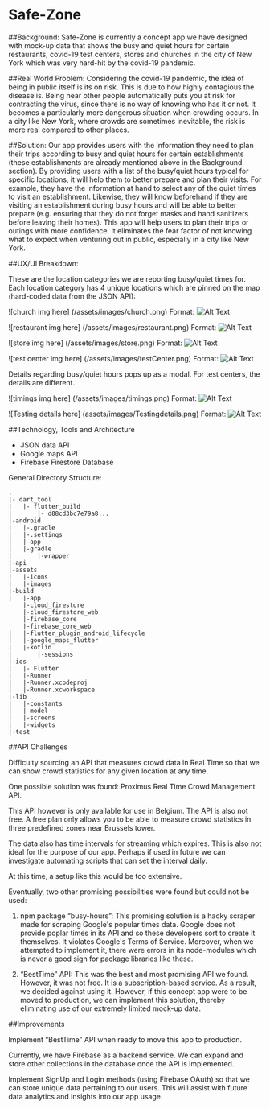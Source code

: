 # Safe-Zone

##Background:
Safe-Zone is currently a concept app we have designed with mock-up data that shows the busy and quiet hours for certain restaurants, covid-19 test centers, stores and churches in the city of New York which was very hard-hit by the covid-19 pandemic. 

##Real World Problem:
Considering the covid-19 pandemic, the idea of being in public itself is its on risk. This is due to how highly contagious the disease is. Being near other people automatically puts you at risk for contracting the virus, since there is no way of knowing who has it or not. It becomes a particularly more dangerous situation when crowding occurs. In a city like New York, where crowds are sometimes inevitable, the risk is more real compared to other places.

##Solution:
Our app provides users with the information they need to plan their trips according to busy and quiet hours for certain establishments (these establishments are already mentioned above in the Background section). By providing users with a list of the busy/quiet hours typical for specific locations, it will help them to better prepare and plan their visits. For example, they have the information at hand to select any of the quiet times to visit an establishment. Likewise, they will know beforehand if they are visiting an establishment during busy hours and will be able to better prepare (e.g. ensuring that they do not forget masks and hand sanitizers before leaving their homes). This app will help users to plan their trips or outings with more confidence. It eliminates the fear factor of not knowing what to expect when venturing out in public, especially in a city like New York.

##UX/UI Breakdown:

These are the location categories we are reporting busy/quiet times for. Each location category has 4 unique locations which are pinned on the map (hard-coded data from the JSON API):

![church img here] (/assets/images/church.png)
Format: ![Alt Text](url)

![restaurant img here] (/assets/images/restaurant.png)
Format: ![Alt Text](url)

![store img here] (/assets/images/store.png)
Format: ![Alt Text](url)

![test center img here] (/assets/images/testCenter.png)
Format: ![Alt Text](url)

Details regarding busy/quiet hours pops up as a modal. For test centers, the details are different.

![timings img here] (/assets/images/timings.png)
Format: ![Alt Text](url)

![Testing details here] (assets/images/Testingdetails.png)
Format: ![Alt Text](url)

##Technology, Tools and Architecture

* JSON data API
* Google maps API  
* Firebase Firestore Database

General Directory Structure:

```
.
|- dart_tool
|   |- flutter_build
|       |- d88cd3bc7e79a8...
|-android
|   |-.gradle
|   |-.settings
|   |-app
|   |-gradle
|       |-wrapper
|-api
|-assets
|   |-icons
|   |-images
|-build
|   |-app
    |-cloud_firestore
    |-cloud_firestore_web
    |-firebase_core
    |-firebase_core_web
|   |-flutter_plugin_android_lifecycle
|   |-google_maps_flutter
|   |-kotlin
|       |-sessions
|-ios
|   |- Flutter
|   |-Runner
|   |-Runner.xcodeproj
|   |-Runner.xcworkspace
|-lib
|   |-constants
|   |-model
|   |-screens
|   |-widgets
|-test
```

##API Challenges

Difficulty sourcing an API that measures crowd data in Real Time so that we can show crowd statistics for any given location at any time.

One possible solution was found: Proximus Real Time Crowd Management API.

This API however is only available for use in Belgium. The API is also not free. A free plan only allows you to be able to measure crowd statistics in three predefined zones near Brussels tower.

The data also has time intervals for streaming which expires. This is also not ideal for the purpose of our app. Perhaps if used in future we can investigate automating scripts that can set the interval daily. 

At this time, a setup like this would be too extensive.

Eventually, two other promising possibilities were found but could not be used:

1) npm package “busy-hours”: This promising solution is a hacky scraper made for scraping Google's popular times data. Google does not provide poplar times in its API and so these developers sort to create it themselves. It violates Google's Terms of Service. Moreover, when we attempted to implement it, there were errors in its node-modules which is never a good sign for package libraries like these.

2) “BestTime” API: This was the best and most promising API we found. However, it was not free. It is a subscription-based service. As a result, we decided against using it. However, if this concept app were to be moved to production, we can implement this solution, thereby eliminating use of our extremely limited mock-up data.

##Improvements

Implement “BestTime” API when ready to move this app to production.

Currently, we have Firebase as a backend service. We can expand and store other collections in the database once the API is implemented.

Implement SignUp and Login methods (using Firebase OAuth) so that we can store unique data pertaining to our users. This will assist with future data analytics and insights into our app usage.
